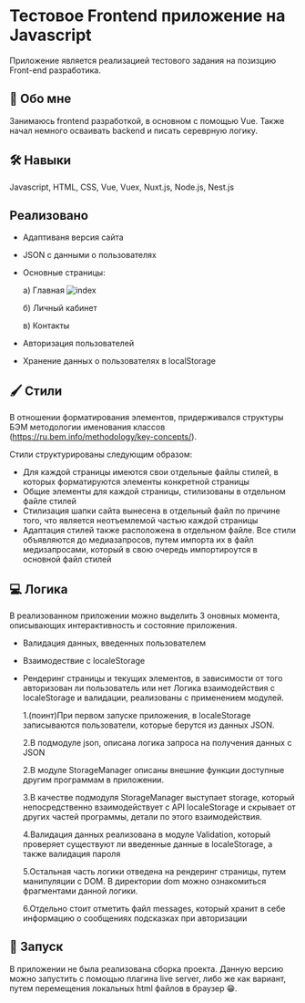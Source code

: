 # Тестовое Frontend приложение на Javascript

Приложение является реализацией тестового задания на позизцию Front-end разработика.

## 🚀 Обо мне

Занимаюсь frontend разработкой, в основном с помощью Vue. Также начал немного осваивать backend и писать сереврную логику.

## 🛠 Навыки

Javascript, HTML, CSS, Vue, Vuex, Nuxt.js, Node.js, Nest.js

## Реализовано

- Адаптиваня версия сайта
- JSON с данными о пользователях

- Основные страницы:

  а) Главная
  ![index](https://user-images.githubusercontent.com/72722867/161797653-29b83293-3255-4af8-917f-fd949ea71485.gif)

  б) Личный кабинет

  в) Контакты

- Авторизация пользователей
- Хранение данных о пользователях в localStorage

## 🖌️ Стили

В отношении форматирования элементов, придерживался структуры БЭМ методологии именования классов (https://ru.bem.info/methodology/key-concepts/).

Стили структурированы следующим образом:

- Для каждой страницы имеются свои отдельные файлы стилей, в которых форматируются элементы конкретной страницы
- Общие элементы для каждой страницы, стилизованы в отдельном файле стилей
- Стилизация шапки сайта вынесена в отдельный файл по причине того, что является неотъемлемой частью каждой страницы
- Адаптация стилей также расположена в отдельном файле. Все стили объявляются до медиазапросов, путем импорта их в файл медизапросами, который в свою очередь импортироутся в основной файл стилей

## 💻 Логика

В реализованном приложении можно выделить 3 оновных момента, описывающих интерактивность и состояние приложения.

- Валидация данных, введенных пользователем
- Взаимодествие с localeStorage
- Рендеринг страницы и текущих элементов, в зависимости от того авторизован ли пользователь или нет
  Логика взаимодействия с localeStorage и валидации, реализованы с применением модулей.

  1.(поинт)При первом запуске приложения, в localeStorage записываются пользователи, которые берутся из данных JSON.

  2.В подмодуле json, описана логика запроса на получения данных с JSON

  2.В модуле StorageManager описаны внешние функции доступные другим программам в приложении.

  3.В качестве подмодуля StorageManager выступает storage, который непосредственно взаимодействует c API localeStorage и скрывает от других частей программы, детали по этого взаимодействия.

  4.Валидация данных реализована в модуле Validation, который проверяет существуют ли введенные данные в localeStorage, а также валидация пароля

  5.Остальная часть логики отведена на рендеринг страницы, путем манипуляции с DOM. В директории dom можно ознакомиться фрагментами данной логики.

  6.Отдельно стоит отметить файл messages, который хранит в себе информацию о сообщениях подсказках при авторизации

## 🔌 Запуск

В приложении не была реализована сборка проекта. Данную версию можно запустить с помощью плагина live server, либо же как вариант, путем перемещения локальных html файлов в браузер 😁.
